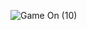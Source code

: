![Game On (10)](https://github.com/naldo178/NALDO_SILVA.github.io/assets/87744405/4de8608b-d5f9-4754-b875-ac127e36a9a3)
